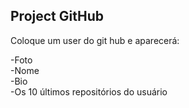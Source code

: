 ## Project GitHub

Coloque um user do git hub e aparecerá: 

-Foto <br>
-Nome <br>
-Bio <br>
-Os 10 últimos repositórios do usuário
